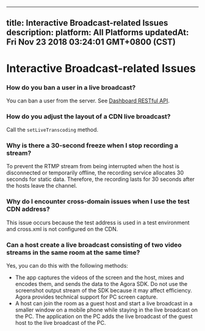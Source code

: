 
---
title: Interactive Broadcast-related Issues
description: 
platform: All Platforms
updatedAt: Fri Nov 23 2018 03:24:01 GMT+0800 (CST)
---
# Interactive Broadcast-related Issues
### How do you ban a user in a live broadcast?
You can ban a user from the server. See [Dashboard RESTful API](../../en/Agora%20Platform/dashboard_restful_live.md).

### How do you adjust the layout of a CDN live broadcast?
Call the `setLiveTranscoding` method.

### Why is there a 30-second freeze when I stop recording a stream?
To prevent the RTMP stream from being interrupted when the host is disconnected or temporarily offline, the recording service allocates 30 seconds for static data. Therefore, the recording lasts for 30 seconds after the hosts leave the channel.

### Why do I encounter cross-domain issues when I use the test CDN address?
This issue occurs because the test address is used in a test environment and cross.xml is not configured on the CDN.

### Can a host create a live broadcast consisting of two video streams in the same room at the same time?
Yes, you can do this with the following methods:
* The app captures the videos of the screen and the host, mixes and encodes them, and sends the data to the Agora SDK. Do not use the screenshot output stream of the SDK because it may affect efficiency. Agora provides technical support for PC screen capture.
* A host can join the room as a guest host and start a live broadcast in a smaller window on a mobile phone while staying in the live broadcast on the PC. The application on the PC adds the live broadcast of the guest host to the live broadcast of the PC.

